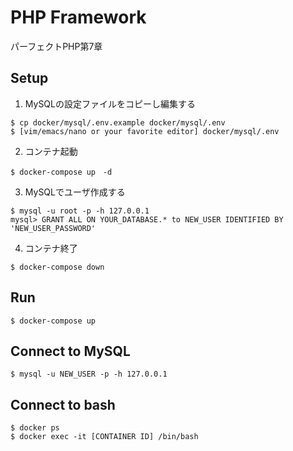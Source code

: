 # PHP Framework
パーフェクトPHP第7章

## Setup
1. MySQLの設定ファイルをコピーし編集する
```
$ cp docker/mysql/.env.example docker/mysql/.env
$ [vim/emacs/nano or your favorite editor] docker/mysql/.env
```

2. コンテナ起動
```
$ docker-compose up　-d
```

3. MySQLでユーザ作成する
```
$ mysql -u root -p -h 127.0.0.1
mysql> GRANT ALL ON YOUR_DATABASE.* to NEW_USER IDENTIFIED BY 'NEW_USER_PASSWORD'
```

4. コンテナ終了
```
$ docker-compose down
```

## Run
```
$ docker-compose up
```

## Connect to MySQL
```
$ mysql -u NEW_USER -p -h 127.0.0.1
```

## Connect to bash
```
$ docker ps
$ docker exec -it [CONTAINER ID] /bin/bash
```
